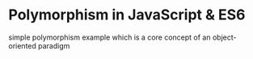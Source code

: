 # Polymorphism in JavaScript & ES6
 simple polymorphism example which is a core concept of an object-oriented paradigm
